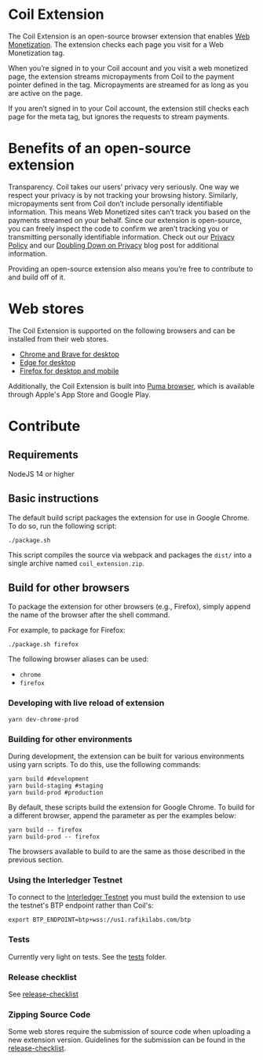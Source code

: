 # Coil Extension

The Coil Extension is an open-source browser extension that enables [Web Monetization](https://webmonetization.org/). The extension checks each page you visit for a Web Monetization <meta> tag.

When you’re signed in to your Coil account and you visit a web monetized page, the extension streams micropayments from Coil to the payment pointer defined in the tag. Micropayments are streamed for as long as you are active on the page.

If you aren’t signed in to your Coil account, the extension still checks each page for the meta tag, but ignores the requests to stream payments.

# Benefits of an open-source extension

Transparency. Coil takes our users’ privacy very seriously. One way we respect your privacy is by not tracking your browsing history. Similarly, micropayments sent from Coil don’t include personally identifiable information. This means Web Monetized sites can’t track you based on the payments streamed on your behalf. Since our extension is open-source, you can freely inspect the code to confirm we aren’t tracking you or transmitting personally identifiable information. Check out our [Privacy Policy](https://coil.com/privacy) and our [Doubling Down on Privacy](https://coil.com/p/sharafian/Doubling-Down-on-Privacy/cD_ZiwT2J) blog post for additional information.

Providing an open-source extension also means you’re free to contribute to and build off of it.

# Web stores

The Coil Extension is supported on the following browsers and can be installed from their web stores.

- [Chrome and Brave for desktop](https://chrome.google.com/webstore/detail/coil/locbifcbeldmnphbgkdigjmkbfkhbnca)
- [Edge for desktop](https://microsoftedge.microsoft.com/addons/detail/coil/ljionajlbinlfkdnpkloejeoogfgkojm?hl=)
- [Firefox for desktop and mobile](https://addons.mozilla.org/en-US/firefox/addon/coil/?src=search)

Additionally, the Coil Extension is built into [Puma browser](https://www.pumabrowser.com/), which is available through Apple's App Store and Google Play.

# Contribute

## Requirements

NodeJS 14 or higher

## Basic instructions

The default build script packages the extension for use in Google Chrome.
To do so, run the following script:

```
./package.sh
```

This script compiles the source via webpack and packages the `dist/` into a single archive named `coil_extension.zip`.

## Build for other browsers

To package the extension for other browsers (e.g., Firefox), simply append the name of the browser after the shell command.

For example, to package for Firefox:

```
./package.sh firefox
```

The following browser aliases can be used:

- `chrome`
- `firefox`

### Developing with live reload of extension

```
yarn dev-chrome-prod
```

### Building for other environments

During development, the extension can be built for various environments using yarn scripts. To do this, use the following commands:

```
yarn build #development
yarn build-staging #staging
yarn build-prod #production
```

By default, these scripts build the extension for Google Chrome. To build for a different browser, append the parameter as per the examples below:

```
yarn build -- firefox
yarn build-prod -- firefox
```

The browsers available to build to are the same as those described in the previous section.

### Using the Interledger Testnet

To connect to the [Interledger Testnet](https://interledger.org/setup-wallets.html) you must build the extension to use the testnet's BTP endpoint rather than Coil's:

```shell script
export BTP_ENDPOINT=btp+wss://us1.rafikilabs.com/btp
```

### Tests

Currently very light on tests. See the [tests](test) folder.

### Release checklist

See [release-checklist](./docs/release-checklist.md)

### Zipping Source Code

Some web stores require the submission of source code when uploading a new extension version.
Guidelines for the submission can be found in the [release-checklist](./docs/release-checklist.md#zipping-extension-source-files).
